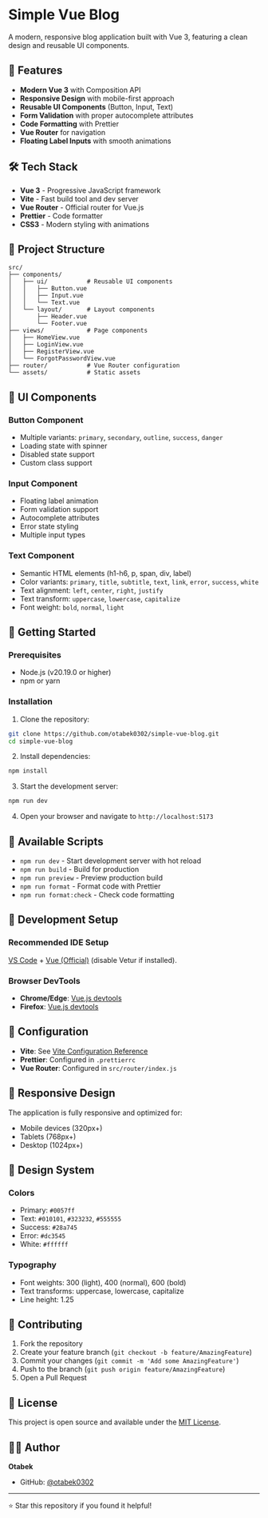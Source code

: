 # Simple Vue Blog

A modern, responsive blog application built with Vue 3, featuring a clean design and reusable UI components.

## 🚀 Features

- **Modern Vue 3** with Composition API
- **Responsive Design** with mobile-first approach
- **Reusable UI Components** (Button, Input, Text)
- **Form Validation** with proper autocomplete attributes
- **Code Formatting** with Prettier
- **Vue Router** for navigation
- **Floating Label Inputs** with smooth animations

## 🛠️ Tech Stack

- **Vue 3** - Progressive JavaScript framework
- **Vite** - Fast build tool and dev server
- **Vue Router** - Official router for Vue.js
- **Prettier** - Code formatter
- **CSS3** - Modern styling with animations

## 📁 Project Structure

```
src/
├── components/
│   ├── ui/           # Reusable UI components
│   │   ├── Button.vue
│   │   ├── Input.vue
│   │   └── Text.vue
│   └── layout/       # Layout components
│       ├── Header.vue
│       └── Footer.vue
├── views/            # Page components
│   ├── HomeView.vue
│   ├── LoginView.vue
│   ├── RegisterView.vue
│   └── ForgotPasswordView.vue
├── router/           # Vue Router configuration
└── assets/           # Static assets
```

## 🎨 UI Components

### Button Component
- Multiple variants: `primary`, `secondary`, `outline`, `success`, `danger`
- Loading state with spinner
- Disabled state support
- Custom class support

### Input Component
- Floating label animation
- Form validation support
- Autocomplete attributes
- Error state styling
- Multiple input types

### Text Component
- Semantic HTML elements (h1-h6, p, span, div, label)
- Color variants: `primary`, `title`, `subtitle`, `text`, `link`, `error`, `success`, `white`
- Text alignment: `left`, `center`, `right`, `justify`
- Text transform: `uppercase`, `lowercase`, `capitalize`
- Font weight: `bold`, `normal`, `light`

## 🚀 Getting Started

### Prerequisites

- Node.js (v20.19.0 or higher)
- npm or yarn

### Installation

1. Clone the repository:
```bash
git clone https://github.com/otabek0302/simple-vue-blog.git
cd simple-vue-blog
```

2. Install dependencies:
```bash
npm install
```

3. Start the development server:
```bash
npm run dev
```

4. Open your browser and navigate to `http://localhost:5173`

## 📜 Available Scripts

- `npm run dev` - Start development server with hot reload
- `npm run build` - Build for production
- `npm run preview` - Preview production build
- `npm run format` - Format code with Prettier
- `npm run format:check` - Check code formatting

## 🎯 Development Setup

### Recommended IDE Setup

[VS Code](https://code.visualstudio.com/) + [Vue (Official)](https://marketplace.visualstudio.com/items?itemName=Vue.volar) (disable Vetur if installed).

### Browser DevTools

- **Chrome/Edge**: [Vue.js devtools](https://chromewebstore.google.com/detail/vuejs-devtools/nhdogjmejiglipccpnnnanhbledajbpd)
- **Firefox**: [Vue.js devtools](https://addons.mozilla.org/en-US/firefox/addon/vue-js-devtools/)

## 🔧 Configuration

- **Vite**: See [Vite Configuration Reference](https://vite.dev/config/)
- **Prettier**: Configured in `.prettierrc`
- **Vue Router**: Configured in `src/router/index.js`

## 📱 Responsive Design

The application is fully responsive and optimized for:
- Mobile devices (320px+)
- Tablets (768px+)
- Desktop (1024px+)

## 🎨 Design System

### Colors
- Primary: `#0057ff`
- Text: `#010101`, `#323232`, `#555555`
- Success: `#28a745`
- Error: `#dc3545`
- White: `#ffffff`

### Typography
- Font weights: 300 (light), 400 (normal), 600 (bold)
- Text transforms: uppercase, lowercase, capitalize
- Line height: 1.25

## 🤝 Contributing

1. Fork the repository
2. Create your feature branch (`git checkout -b feature/AmazingFeature`)
3. Commit your changes (`git commit -m 'Add some AmazingFeature'`)
4. Push to the branch (`git push origin feature/AmazingFeature`)
5. Open a Pull Request

## 📄 License

This project is open source and available under the [MIT License](LICENSE).

## 👨‍💻 Author

**Otabek**
- GitHub: [@otabek0302](https://github.com/otabek0302)

---

⭐ Star this repository if you found it helpful!
